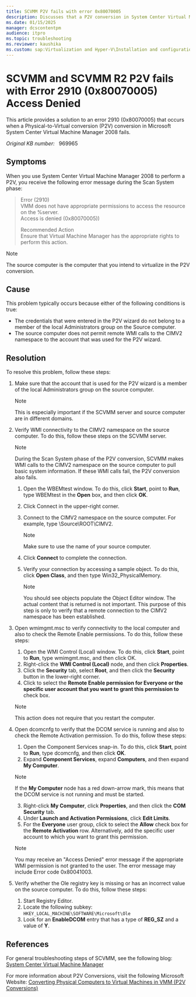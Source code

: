 ```yaml
---
title: SCVMM P2V fails with error 0x80070005
description: Discusses that a P2V conversion in System Center Virtual Machine Manager 2008 fails and returns an error 2910 (0x80070005).
ms.date: 01/15/2025
manager: dcscontentpm
audience: itpro
ms.topic: troubleshooting
ms.reviewer: kaushika
ms.custom: sap:Virtualization and Hyper-V\Installation and configuration of Hyper-V, csstroubleshoot
---
```

# SCVMM and SCVMM R2 P2V fails with Error 2910 (0x80070005) Access Denied

This article provides a solution to an error 2910 (0x80070005) that occurs when a Physical-to-Virtual conversion (P2V) conversion in Microsoft System Center Virtual Machine Manager 2008 fails.

_Original KB number:_ &nbsp; 969965

## Symptoms

When you use System Center Virtual Machine Manager 2008 to perform a P2V, you receive the following error message during the Scan System phase:

> Error (2910)  
VMM does not have appropriate permissions to access the resource on the %server.  
Access is denied (0x80070005))
>
> Recommended Action  
Ensure that Virtual Machine Manager has the appropriate rights to perform this action.

> [!NOTE]
> The source computer is the computer that you intend to virtualize in the P2V conversion.

## Cause

This problem typically occurs because either of the following conditions is true:

- The credentials that were entered in the P2V wizard do not belong to a member of the local Administrators group on the Source computer.
- The source computer does not permit remote WMI calls to the CIMV2 namespace to the account that was used for the P2V wizard.

## Resolution

To resolve this problem, follow these steps:

1. Make sure that the account that is used for the P2V wizard is a member of the local Administrators group on the source computer.

    > [!NOTE]
    > This is especially important if the SCVMM server and source computer are in different domains.
2. Verify WMI connectivity to the CIMV2 namespace on the source computer. To do this, follow these steps on the SCVMM server.

    > [!NOTE]
    > During the Scan System phase of the P2V conversion, SCVMM makes WMI calls to the CIMV2 namespace on the source computer to pull basic system information. If these WMI calls fail, the P2V conversion also fails.
    1. Open the WBEMtest window. To do this, click **Start**, point to **Run**, type WBEMtest in the **Open** box, and then click **OK**.
    2. Click Connect in the upper-right corner.
    3. Connect to the CIMV2 namespace on the source computer. For example, type \\Source\ROOT\CIMV2.

        > [!NOTE]
        > Make sure to use the name of your source computer.
    4. Click **Connect** to complete the connection.
    5. Verify your connection by accessing a sample object. To do this, click **Open Class**, and then type Win32_PhysicalMemory.
    
        > [!NOTE]
        > You should see objects populate the Object Editor window. The actual content that is returned is not important. This purpose of this step is only to verify that a remote connection to the CIMV2 namespace has been established.
3. Open wmimgmt.msc to verify connectivity to the local computer and also to check the Remote Enable permissions. To do this, follow these steps:
    1. Open the WMI Control (Local) window. To do this, click **Start**, point to **Run**, type wmimgmt.msc, and then click OK.
    2. Right-click the **WMI Control (Local)** node, and then click **Properties**.
    3. Click the **Security** tab, select **Root**, and then click the **Security** button in the lower-right corner.
    4. Click to select the **Remote Enable permission for Everyone or the specific user account that you want to grant this permission to** check box.
    
    > [!NOTE]
    > This action does not require that you restart the computer.
4. Open dcomcnfg to verify that the DCOM service is running and also to check the Remote Activation permission. To do this, follow these steps:
    1. Open the Component Services snap-in. To do this, click **Start**, point to **Run**, type dcomcnfg, and then click **OK**.
    2. Expand **Component Services**, expand **Computers**, and then expand **My Computer**.
    
      > [!NOTE]
      > If the **My Computer** node has a red down-arrow mark, this means that the DCOM service is not running and must be started.
    3. Right-click **My Computer**, click **Properties**, and then click the **COM Security** tab.
    4. Under **Launch and Activation Permissions**, click **Edit Limits**.
    5. For the **Everyone** user group, click to select the **Allow** check box for the **Remote Activation** row. Alternatively, add the specific user account to which you want to grant this permission.
    
      > [!NOTE]
      > You may receive an "Access Denied" error message if the appropriate WMI permission is not granted to the user. The error message may include Error code 0x80041003.
5. Verify whether the Ole registry key is missing or has an incorrect value on the source computer. To do this, follow these steps:
    1. Start Registry Editor.
    2. Locate the following subkey: `HKEY_LOCAL_MACHINE\SOFTWARE\Microsoft\Ole` 
    3. Look for an **EnableDCOM** entry that has a type of **REG_SZ** and a value of **Y**.

## References

For general troubleshooting steps of SCVMM, see the following blog: [System Center Virtual Machine Manager](https://blogs.technet.com/b/scvmmcallback/archive/2009/03/26/system-center-virtual-machine-manager.aspx) 

For more information about P2V Conversions, visit the following Microsoft Website: [Converting Physical Computers to Virtual Machines in VMM (P2V Conversions)](https://technet.microsoft.com/library/bb963740.aspx)
